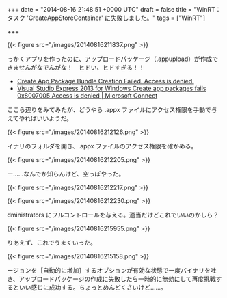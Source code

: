
+++
date = "2014-08-16 21:48:51 +0000 UTC"
draft = false
title = "WinRT：タスク &#39;CreateAppStoreContainer&#39; に失敗しました。"
tags = ["WinRT"]

+++


{{< figure src="/images/20140816211837.png"  >}}

っかくアプリを作ったのに、アップロードパッケージ（.appupload）が作成できませんがなでんがな！　ヒドい、ヒドすぎる！！

<ul>
<li><a href="http://social.msdn.microsoft.com/Forums/ja-JP/8bee78fd-6b32-4c44-a884-c89f9c900f24/create-app-package-bundle-creation-failed-access-is-denied?forum=winappswithcsharp">Create App Package Bundle Creation Failed. Access is denied.</a></li>
<li><a href="https://connect.microsoft.com/VisualStudio/feedback/details/810786/visual-studio-express-2013-for-windows-create-app-packages-fails-0x8007005-access-is-denied">Visual Studio Express 2013 for Windows Create app packages fails 0x8007005 Access is denied | Microsoft Connect</a></li>
</ul>ここら辺りをみてみたが、どうやら .appx ファイルにアクセス権限を手動で与えてやればいいようだ。

{{< figure src="/images/20140816212126.png"  >}}

イナリのフォルダを開き、.appx ファイルのアクセス権限を確かめる。

{{< figure src="/images/20140816212205.png"  >}}

ー……なんでか知らんけど、空っぽやった。

{{< figure src="/images/20140816212217.png"  >}}

{{< figure src="/images/20140816212230.png"  >}}

dministrators にフルコントロールを与える。適当だけどこれでいいのかしら？

{{< figure src="/images/20140816215955.png"  >}}

りあえず、これでうまくいった。

{{< figure src="/images/20140816215158.png"  >}}

ージョンを［自動的に増加］するオプションが有効な状態で一度バイナリを吐き、アップロードパッケージの作成に失敗したら一時的に無効にして再度挑戦するといい感じに成功する。ちょっとめんどくさいけど……。



